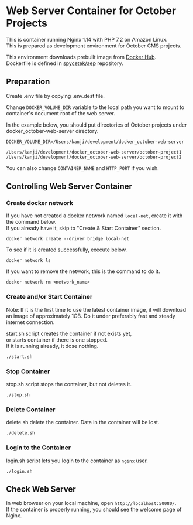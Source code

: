# Web Server Container for October Projects
This is container running Nginx 1.14 with PHP 7.2 on Amazon Linux.  
This is prepared as development environment for October CMS projects.

This environment downloads prebuilt image from [Docker Hub](https://cloud.docker.com/u/spycetek/repository/docker/spycetek/aep).  
Dockerfile is defined in [spycetek/aep](https://bitbucket.org/spycetek/aep) repository.

## Preparation
Create .env file by copying .env.dest file.

Change `DOCKER_VOLUME_DIR` variable to the local path you want to mount to container's document root of the web server.

In the example below, you should put directories of October projects under docker_october-web-server directory.
```
DOCKER_VOLUME_DIR=/Users/kanji/development/docker_october-web-server
```

```
/Users/kanji/development/docker_october-web-server/october-project1
/Users/kanji/development/docker_october-web-server/october-project2
```

You can also change `CONTAINER_NAME` and `HTTP_PORT` if you wish.


## Controlling Web Server Container
### Create docker network
If you have not created a docker network named `local-net`, create it with the command below.  
If you already have it, skip to "Create & Start Container" section.

```
docker network create --driver bridge local-net
```

To see if it is created successfully, execute below.
```
docker network ls
```

If you want to remove the network, this is the command to do it.
```
docker network rm <network_name>
```

### Create and/or Start Container
Note: If it is the first time to use the latest container image, it will download an image of approximately 1GB. Do it under preferably fast and steady internet connection.

start.sh script creates the container if not exists yet,  
or starts container if there is one stopped.  
If it is running already, it dose nothing.
```
./start.sh
```

### Stop Container
stop.sh script stops the container, but not deletes it.
```
./stop.sh
```

### Delete Container
delete.sh delete the container. Data in the container will be lost.
```
./delete.sh
```

### Login to the Container
login.sh script lets you login to the container as `nginx` user.
```
./login.sh
```


## Check Web Server
In web browser on your local machine, open `http://localhost:50080/`.  
If the container is properly running, you should see the welcome page of Nginx.
